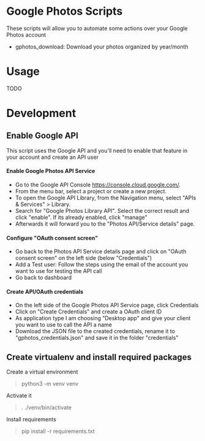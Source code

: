 # Google Photos Scripts

These scripts will allow you to automate some actions over your Google Photos account
- gphotos_download: Download your photos organized by year/month

# Usage
TODO

# Development

## Enable Google API
This script uses the Google API and you'll need to enable that feature in your account and create an API user

#### Enable Google Photos API Service

- Go to the Google API Console https://console.cloud.google.com/.
- From the menu bar, select a project or create a new project.
- To open the Google API Library, from the Navigation menu, select "APIs & Services" > Library.
- Search for "Google Photos Library API". Select the correct result and click "enable". If its already enabled, click "manage"
- Afterwards it will forward you to the "Photos API/Service details" page.

#### Configure "OAuth consent screen"

- Go back to the Photos API Service details page and click on "OAuth consent screen" on the left side (below "Credentials")
- Add a Test user: Follow the steps using the email of the account you want to use for testing the API call
- Go back to dashboard

#### Create API/OAuth credentials

- On the left side of the Google Photos API Service page, click Credentials
- Click on "Create Credentials" and create a OAuth client ID
- As application type I am choosing "Desktop app" and give your client you want to use to call the API a name
- Download the JSON file to the created credentials, rename it to "gphotos_credentials.json" and save it in the folder "credentials"

## Create virtualenv and install required packages

Create a virtual environment 
> python3 -m venv venv

Activate it 
> . ./venv/bin/activate 

Install requirements 
> pip install -r requirements.txt

